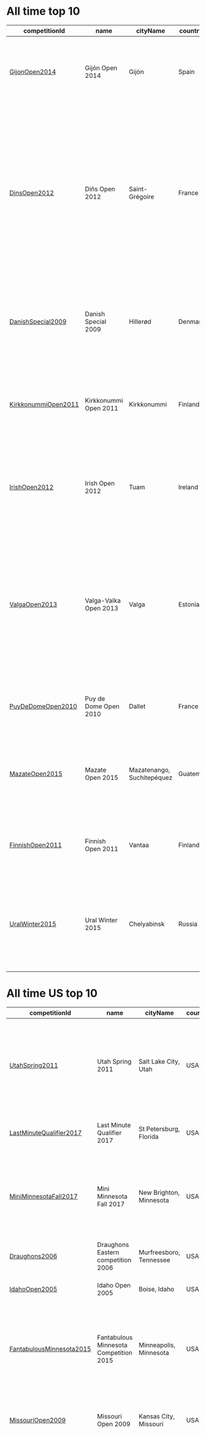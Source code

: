 # All time top 10

|  competitionId|  name|  cityName|  countryId|  information|  year|  month|  day|  endMonth|  endDay|  eventSpecs|  wcaDelegate|  organiser|  venue|  venueAddress|  venueDetails|  external_website|  cellName|  latitude|  longitude|  all_count|  comp_date|  n_evnets|  ratio |
| --------| --------| --------| --------| --------| --------| --------| --------| --------| --------| --------| --------| --------| --------| --------| --------| --------| --------| --------| --------| --------| --------| --------| --------|
|  [GijonOpen2014](https://www.worldcubeassociation.org/persons/GijonOpen2014)|  Gijón Open 2014|  Gijón|  Spain|  Registration fee: 7€|  2014|  4|  19|  4|  20|  222 333 333bf 333fm 333ft 333mbf 333oh 444 555 clock minx pyram skewb sq1|  [{Alexander Olleta del Molino}{mailto:alexodm.wca@gmail.com}]|  |  [Conseyu de Mocedá de Xixón](http://www.cmx.es/v_portal/apartados/portada.asp)|  Manuel Llaneza 62 Bajo, 33208 Gijón, Asturias|  |  http://gijon-open.jimdo.com/|  Gijón Open 2014|  43534576|  -5667394|  10|  20140419|  14|  1.4 |
|  [DinsOpen2012](https://www.worldcubeassociation.org/persons/DinsOpen2012)|  Diñs Open 2012|  Saint-Grégoire|  France|  The competition will be held along with the "Challenge de l'Espoir", which is a sport event organized for the fight against cystic fibrosis. People who would like to have further informations should feel free to contact the organizers.|  2012|  4|  28|  4|  29|  222 333 333bf 333fm 333ft 333mbf 333oh 444 555 666 777 clock magic minx mmagic pyram sq1|  [{Philippe Virouleau}{mailto:philippe.44@gmail.com}]|  |  Salle de la Ricoquais [(Saint-Grégoire)](http://saint-gregoire.fr/)|  La Ricoquais, Boulevard de la Ricoquais, 35760|  |  http://dins-open.toile-libre.org/|  Diñs Open 2012|  48158892|  -1682439|  13|  20120428|  17|  1.30769230769231 |
|  [DanishSpecial2009](https://www.worldcubeassociation.org/persons/DanishSpecial2009)|  Danish Special 2009|  Hillerød|  Denmark|  |  2009|  9|  26|  9|  27|  222 333 333bf 333fm 333mbf 333oh 444 444bf 555 666 777 clock magic minx mmagic pyram sq1|  [{Mads Mohr Christensen}{mailto:hr.mohr@gmail.com}]|  |  Lille Sverige|  Lille Sverige Vej 7a, Hillerød, Denmark|  |  http://cubing.oeko-veg.dk/DanishSpecial2009/EN/|  Danish Special 2009|  55929176|  12308095|  14|  20090926|  17|  1.21428571428571 |
|  [KirkkonummiOpen2011](https://www.worldcubeassociation.org/persons/KirkkonummiOpen2011)|  Kirkkonummi Open 2011|  Kirkkonummi|  Finland|  |  2011|  5|  21|  5|  21|  222 333 333bf 333fm 333ft 333oh 444 444bf 555 555bf magic minx mmagic pyram|  [{Petri Vanhala}{mailto:achille.poirot@yahoo.com}]|  |  Kirkkoharju School|  Kirkkotallintie 6, 02400 KIRKKONUMMI|  C-building|  http://speedcubing.dy.fi/kirkkonummi-open/2011/english/|  Kirkkonummi Open 2011|  60123549|  24437646|  12|  20110521|  14|  1.16666666666667 |
|  [IrishOpen2012](https://www.worldcubeassociation.org/persons/IrishOpen2012)|  Irish Open 2012|  Tuam|  Ireland|  |  2012|  2|  11|  2|  12|  222 333 333bf 333fm 333mbf 333oh 444 444bf 555 666 777 clock magic minx mmagic pyram sq1|  [{Daniel Sheppard}{mailto:danielkcsheppard@gmail.com}]|  |  Ard Rí House Hotel|  Milltown Road (N17), Tuam, Co. Galway|  |  http://cubingireland.webs.com/|  Irish Open 2012|  53525767|  -8851087|  15|  20120211|  17|  1.13333333333333 |
|  [ValgaOpen2013](https://www.worldcubeassociation.org/persons/ValgaOpen2013)|  Valga-Valka Open 2013|  Valga|  Estonia|  Registration fee is 1 €. NOTE: This competition is going to take place in two different countries, even though the venues are only 1.5 km apart. Please check the address field for detailed information.|  2013|  7|  6|  7|  7|  222 333 333bf 333fm 333mbf 333oh 444 555 pyram|  [{Ivo Kruusamägi}{mailto:ivo.kruusamagi@gmail.com}]|  |  [Valga Kultuuri- ja Huvialakeskus](http://www.valgakultuurikeskus.ee/), [Valkas bibliot?k?](http://vpb.valka.lv/?cat=28)|  Saturday: Kesk 1, Valga, Estonia; Sunday: Rigas iela 22, Valkas novads, Latvia|  |  http://www.estonianopen.eu/eng/lisa.php|  Valga-Valka Open 2013|  57777017|  26034379|  8|  20130706|  9|  1.125 |
|  [PuyDeDomeOpen2010](https://www.worldcubeassociation.org/persons/PuyDeDomeOpen2010)|  Puy de Dome Open 2010|  Dallet|  France|  |  2010|  12|  25|  12|  26|  222 333 333bf 333fm 333oh 444 555 magic mmagic pyram|  [{Clément Gallet}{mailto:clement.gallet@ens-lyon.org}]|  |  Salle Polyvalente|  Salle Polyvalente, 63111 Dallet|  |  http://www.pdopen.7oqp.fr/|  Puy de Dome Open 2010|  45770135|  3239251|  9|  20101225|  10|  1.11111111111111 |
|  [MazateOpen2015](https://www.worldcubeassociation.org/persons/MazateOpen2015)|  Mazate Open 2015|  Mazatenango, Suchitepéquez|  Guatemala|  El costo de la inscripción será de 25 Quetzales, para mayor información ver la Website Oficial|  2015|  1|  17|  1|  18|  222 333 333bf 333fm 333oh 444 555 minx pyram skewb sq1|  [{Adrián Ramírez}{mailto:cara.ram.11@gmail.com}]|  |  [Hotel y Restaurante "Alba"](https://www.facebook.com/HotelyRestauranteAlba)|  7 calle 0-26 zona 2|  |  http://www.cubingsouthamerica.com/mazateopen2015/index.php|  Mazate Open 2015|  14532435|  -91512546|  10|  20150117|  11|  1.1 |
|  [FinnishOpen2011](https://www.worldcubeassociation.org/persons/FinnishOpen2011)|  Finnish Open 2011|  Vantaa|  Finland|  |  2011|  12|  10|  12|  11|  222 333 333bf 333fm 333oh 444 555 666 777 clock magic minx pyram|  [{Petri Vanhala}{mailto:achille.poirot@yahoo.com}]|  |  Congregations house|  Unikkotie 5 C, Tikkurila, Vantaa|  |  http://speedcubing.dy.fi/finnish-open/2011/english/|  Finnish Open 2011|  60294360|  25040242|  12|  20111210|  13|  1.08333333333333 |
|  [UralWinter2015](https://www.worldcubeassociation.org/persons/UralWinter2015)|  Ural Winter 2015|  Chelyabinsk|  Russia|  Registration will be closed on March, 7 or when we reach 40 competitors. The registration fee is 300 RUB (5-6 USD).|  2015|  3|  14|  3|  15|  222 333 333bf 333fm 333mbf 333oh 444 555 555bf 666 777 clock minx pyram skewb sq1|  [{Oleg Gritsenko}{mailto:oleg.grits42@gmail.com}]|  |  Mamin-Sibiryak's 22th library|  Russia, Chelyabinsk, Gagarina street 50|  |  http://vk.com/uralwinter|  Ural Winter 2015|  55123570|  61433777|  15|  20150314|  16|  1.06666666666667 |

# All time US top 10
|  competitionId|  name|  cityName|  countryId|  information|  year|  month|  day|  endMonth|  endDay|  eventSpecs|  wcaDelegate|  organiser|  venue|  venueAddress|  venueDetails|  external_website|  cellName|  latitude|  longitude|  all_count|  comp_date|  n_evnets|  ratio |
| --------| --------| --------| --------| --------| --------| --------| --------| --------| --------| --------| --------| --------| --------| --------| --------| --------| --------| --------| --------| --------| --------| --------| --------|
|  [UtahSpring2011](https://www.worldcubeassociation.org/persons/UtahSpring2011)|  Utah Spring 2011|  Salt Lake City, Utah|  USA|  The tournament begins at 9:15 AM. Pizza and drinks will be provided for competitors. Non-competitors will have to pay $2 for food and drink. Pre-registration will be CLOSED Wednesday, March 24. Any questions can be directed to utah.cubing@gmail.com|  2011|  3|  26|  3|  26|  222 333 333bf 333oh 444 555 777 magic minx mmagic pyram sq1|  [{Michael Young}{mailto:not.kevin.888@gmail.com}]|  |  [University of Utah, Warnock Engineering Building](http://utah.edu/)|  72 South Central Campus Drive, Salt Lake City, Utah 84112|  Room 1250 (Stockham classroom)|  https://www.cubingusa.com/utahopen2011/|  Utah Spring 2011|  40765220|  -111841953|  13|  20110326|  12|  0.923076923076923 |
|  [LastMinuteQualifier2017](https://www.worldcubeassociation.org/persons/LastMinuteQualifier2017)|  Last Minute Qualifier 2017|  St Petersburg, Florida|  USA|  |  2017|  4|  22|  4|  22|  333fm 333mbf 444bf 555 555bf 666 777|  [{James LaChance}{mailto:james.lachance@cubingusa.org}]|  [{Aidan Proietto}{mailto:proiettoaidan@gmail.com}]|  LCC Day School|  4400 Chancellor St NE Saint Petersburg, FL 33703|  |  https://www.cubingusa.com/lastminutequalifier2017/|  Last Minute Qualifier 2017|  27812483|  -82601948|  8|  20170422|  7|  0.875 |
|  [MiniMinnesotaFall2017](https://www.worldcubeassociation.org/persons/MiniMinnesotaFall2017)|  Mini Minnesota Fall 2017|  New Brighton, Minnesota|  USA|  There is a 40 person Competitor Limit for this competition. This competition also does not have the main Rubik's Cube Speedsolving event. Please stay alert for upcoming Minnesota Competitions with 3x3 Speedsolve.|  2017|  10|  14|  10|  14|  333bf 333ft 333mbf 444bf 555bf 666 777 clock minx|  [{Walker Welch}{mailto:walkerewelch@gmail.com}]|  [{Walker Welch}{mailto:walkerewelch@gmail.com}]|  [New Brighton Community Center](http://www.newbrightonmn.gov/departments/parks-and-recreation/new-brighton-community-center/)|  400 10th St NW, New Brighton, MN 55112|  Second Floor - Room 218|  |  Mini Minnesota Fall 2017|  45066032|  -93191315|  11|  20171014|  9|  0.818181818181818 |
|  [Draughons2006](https://www.worldcubeassociation.org/persons/Draughons2006)|  Draughons Eastern competition 2006|  Murfreesboro, Tennessee|  USA|  |  2006|  4|  22|  4|  22|  333 333bf 333oh 444 444bf 555 magic|  [{Chris Hardwick}{mailto:cmhardwick@gmail.com}]|  |  [Draughons Junior College](http://www.draughons.edu/tennesse/index.htm)|  415 Golden Bear Ct.|  |  http://www.geocities.com/rubiks_galaxia/EasternSpring2006.txt|  Draughons 2006|  35852265|  -86401010|  10|  20060422|  7|  0.7 |
|  [IdahoOpen2005](https://www.worldcubeassociation.org/persons/IdahoOpen2005)|  Idaho Open 2005|  Boise, Idaho|  USA|  |  2005|  9|  17|  9|  17|  222 333 333oh 444 555 magic mmagic|  [{Chris Hunt}{mailto:huntca@gmail.com}]|  |  |  1800 Fairview Ave., Boise, ID 83702|  |  http://isconline.tk|  Idaho Open 2005|  43621472|  -116217130|  10|  20050917|  7|  0.7 |
|  [FantabulousMinnesota2015](https://www.worldcubeassociation.org/persons/FantabulousMinnesota2015)|  Fantabulous Minnesota Competition 2015|  Minneapolis, Minnesota|  USA|  FUofMNC15 will have the FMC, multi-BLD, 4BLD, and 5BLD events ONLY. All events will be synchronized with FUofMIC15 during the day, and an FMC duel (unofficial) will end the tournament. See the competition website for details.|  2015|  6|  21|  6|  21|  333fm 333mbf 444bf 555bf|  [{Shaden Smith}{mailto:shadentsmith@gmail.com}]|  |  [Keller Hall](http://campusmaps.umn.edu/tc/building/KHKH/)|  Kenneth H. Keller Hall, University of Minnesota, 200 Union St SE|  The competition room will be announced on the venue website in days to come.|  http://www.cubingusa.com/fantabulousminnesota2015/|  Fantabulous MN Competition 2015|  44974548|  -93232232|  6|  20150621|  4|  0.666666666666667 |
|  [MissouriOpen2009](https://www.worldcubeassociation.org/persons/MissouriOpen2009)|  Missouri Open 2009|  Kansas City, Missouri|  USA|  The cost is $5 for the first event, and $1 for each additional event.|  2009|  6|  14|  6|  14|  222 333 333bf 333oh 444 555 clock magic minx mmagic pyram sq1|  [{Shelley Chang}{mailto:shelley.chang@cubingusa.org}]|  |  Pathfinder Elementary School|  1951 NW 87th Ter, Kansas City, Missouri 64154|  Gymnasium|  http://www.cubingusa.com/missouri/index.php|  Missouri Open 2009|  39252796|  -94607185|  19|  20090614|  12|  0.631578947368421 |
|  [CMUWinter2014](https://www.worldcubeassociation.org/persons/CMUWinter2014)|  Carnegie Mellon Winter 2014|  Pittsburgh, Pennsylvania|  USA|  The fee is $11 flat ($1 goes to the WCA), and as with last time, you must pay online by the registration deadline (Tuesday, December 9). (Free for Carnegie Mellon students - either register using your Andrew email or provide your Andrew ID in the comment field.) Your registration is not complete until payment is received. If you do not pay until the day of the competition, the fee increases to $21 and you may only participate in 3x3. Please understand that the implementation of this measure is simply for the sake of saving time during registration.|  2014|  12|  13|  12|  14|  222 333 333bf 333fm 333mbf 333oh 444 444bf 555 555bf 666 777 clock minx pyram skewb sq1|  [{Jim Mertens}{mailto:james.b.mertens@gmail.com}]|  [{Evan Liu}{mailto:eliu0145@gmail.com}]|  [Carnegie Mellon University](http://www.cmu.edu/)|  5032 Forbes Avenue|  Connan Room, University Center|  http://www.cubingusa.com/cmuwinter2014/index.php|  Carnegie Mellon Winter 2014|  40443410|  -79942117|  27|  20141213|  17|  0.62962962962963 |
|  [BrilliantBNBB2018](https://www.worldcubeassociation.org/persons/BrilliantBNBB2018)|  Brilliant Big & Blind Blast 2018|  Orlando, Florida|  USA|  **3x3 Multi-Blind is the main event of this competition.** To register, please follow all Instructions on the registration payment tab. Inproper completion of these steps may result in a delay of Registration. If you do not see your name on the compeitors tab after 48 hours of registering, please contact the organizers to resolve the issue.|  2018|  3|  17|  3|  18|  333bf 333fm 333ft 333mbf 444bf 555 555bf 666 777 clock|  [{Jacob Ambrose}{mailto:ambrosecubing@gmail.com}]|  [{Sean Hartman}{mailto:smhvlogs2002@gmail.com}] [{Nancy Hartman}{mailto:nhartman@cfl.rr.com}]|  [Black Belt Center](https://www.google.com/maps/place/28.480032,-81.328573)|  4516 Hoffner Ave Orlando, FL 32812|  Enter through the black double doors on the side of the building.|  |  Brilliant Big & Blind Blast 2018|  28480032|  -81328573|  16|  20180317|  10|  0.625 |
|  [FullSailSpring2011](https://www.worldcubeassociation.org/persons/FullSailSpring2011)|  Full Sail Spring 2011|  Winter Park, Florida|  USA|  Fees will be collected in advance when you pre-register online. Competitors who pre-register on the competition website but pay at the door will pay a $5 day of registration fee in addition to their regular registration costs. Competitors who do not pre-register on the competition website, and register at the door, will pay a $15 day of registration fee in addition to their regular registration costs. Online registration will be closed at 12:00 AM on March 19, 2011 EST.|  2011|  3|  19|  3|  19|  222 333 333bf 333oh 444bf 555bf clock magic mmagic pyram|  [{Chris Hardwick}{mailto:cmhardwick@gmail.com}]|  |  [Full Sail University](http://www.fullsail.edu/)|  3300 University Blvd.|  Bulding 3B, Auditorium Room 106|  http://www.cubingusa.com/florida2011/index.php|  Full Sail Spring 2011|  28595836|  -81305303|  16|  20110319|  10|  0.625 |

# Top 10 in Year 2018
|  competitionId|  name|  cityName|  countryId|  information|  year|  month|  day|  endMonth|  endDay|  eventSpecs|  wcaDelegate|  organiser|  venue|  venueAddress|  venueDetails|  external_website|  cellName|  latitude|  longitude|  all_count|  comp_date|  n_evnets|  ratio |
| --------| --------| --------| --------| --------| --------| --------| --------| --------| --------| --------| --------| --------| --------| --------| --------| --------| --------| --------| --------| --------| --------| --------| --------|
|  [NorthernLightsOpen2018](https://www.worldcubeassociation.org/persons/NorthernLightsOpen2018)|  Northern Lights Open 2018|  Rovaniemi|  Finland|  Free entry.|  2018|  1|  27|  1|  27|  222 333 333bf 333oh 444 444bf 555 666 777 clock minx pyram skewb sq1|  [{Ron van Bruchem}{mailto:rbruchem@worldcubeassociation.org}] [{Tomi Ronkainen}{mailto:tomi.o.ronkainen@gmail.com}] [{Olli Vikstedt}{mailto:vikstedt.olli@gmail.com}]|  [{Ron van Bruchem}{mailto:rbruchem@worldcubeassociation.org}] [{Tomi Ronkainen}{mailto:tomi.o.ronkainen@gmail.com}] [{Niko Ronkainen}{mailto:niko.ronkainen96@gmail.com}] [{Olli Vikstedt}{mailto:vikstedt.olli@gmail.com}]|  [Lyseonpuisto high school](https://www.rovaniemi.fi/fi/Palvelut/Koulutus-ja-opiskelu/Koulujen-yhteystiedot-ja-sijainnit/Lukiot/Lyseonpuiston-lukio)|  Lyseonpuisto high school|  |  |  Northern Lights Open 2018|  66500907|  25724766|  17|  20180127|  14|  0.823529411764706 |
|  [ArcticOpen2018](https://www.worldcubeassociation.org/persons/ArcticOpen2018)|  Arctic Open 2018|  Nordkjosbotn|  Norway|  Arctic Open 2018 will be held near Tromsø, north in Norway. The fee for competing is 100 kr, which can be payed at the competition.|  2018|  2|  10|  2|  11|  222 333 333bf 333fm 333ft 333oh 444 555 clock pyram skewb sq1|  [{Ulrik Bredland}{mailto:ulrik@bredland.no}]|  [{Andreas Jensen Forsgren}{mailto:aforsgren10@gmail.com}] [{Aron Risan}{mailto:mobarik2003@gmail.com}]|  Nordkjosbotn Skole|  Skoleveien 1, 9040 Nordkjosbotn|  |  http://kubing.no/events/ao2018/|  Arctic Open 2018|  69217016|  19564057|  17|  20180210|  12|  0.705882352941177 |
|  [BrilliantBNBB2018](https://www.worldcubeassociation.org/persons/BrilliantBNBB2018)|  Brilliant Big & Blind Blast 2018|  Orlando, Florida|  USA|  **3x3 Multi-Blind is the main event of this competition.** To register, please follow all Instructions on the registration payment tab. Inproper completion of these steps may result in a delay of Registration. If you do not see your name on the compeitors tab after 48 hours of registering, please contact the organizers to resolve the issue.|  2018|  3|  17|  3|  18|  333bf 333fm 333ft 333mbf 444bf 555 555bf 666 777 clock|  [{Jacob Ambrose}{mailto:ambrosecubing@gmail.com}]|  [{Sean Hartman}{mailto:smhvlogs2002@gmail.com}] [{Nancy Hartman}{mailto:nhartman@cfl.rr.com}]|  [Black Belt Center](https://www.google.com/maps/place/28.480032,-81.328573)|  4516 Hoffner Ave Orlando, FL 32812|  Enter through the black double doors on the side of the building.|  |  Brilliant Big & Blind Blast 2018|  28480032|  -81328573|  16|  20180317|  10|  0.625 |
|  [Pocoes2018](https://www.worldcubeassociation.org/persons/Pocoes2018)|  Poções 2018|  Poções, BA|  Brazil|  **`A taxa de inscrição deverá ser paga antecipadamente.` Entrada para quem for assistir: 1kg de alimento não perecível**. Para mais informações, confira na aba "Inscrição".|  2018|  1|  13|  1|  14|  222 333 333bf 333fm 333ft 333oh 444 555 666 777 minx pyram skewb sq1|  [{Marlon de V. Marques}{mailto:marlonvmarques@gmail.com}]|  [{João Pedro dos Santos Costa}{mailto:joaopedro08costa@hotmail.com}] [{Gabriel Bergue Campos Borges}{mailto:biel.bergue10@outlook.com}]|  Câmara Municipal de Poções|  Rua Fernando Antônio Schetinni, 49 - Centro|  Auditório da Câmara Municipal|  |  Poções 2018|  -14526757|  -40365005|  23|  20180113|  14|  0.608695652173913 |
|  [PecelCubeWeekend2018](https://www.worldcubeassociation.org/persons/PecelCubeWeekend2018)|  Pecel Cube Weekend 2018|  Madiun|  Indonesia|  To register, please follow all Instructions on the registration. Inproper completion of these steps may result in a delay of Registration. If you do not see your name on the competitors tab after 48 hours of registering, please contact the organizers to resolve the issue.|  2018|  1|  27|  1|  28|  222 333 333bf 333mbf 333oh 444 444bf 555 minx pyram skewb sq1|  [{Novianto Pambudi}{mailto:otn.ivon@gmail.com}]|  [{Fredi Dwi Harminto}{mailto:dwi.fredi@gmail.com}] [{Fariz Muntaz Pratama}{mailto:fmpratama98@gmail.com}] [{Fandy Ramadhan Ganefianto}{mailto:frgzzzzz@gmail.com}] [{Jagat Prawira Sutopo}{mailto:jagat1311@gmail.com}]|  Angkringan Rute 57|  Jl. Ronggo Tohjoyo No. 58, Madiun|  |  |  Pecel Cube Weekend 2018|  -7631616|  111542231|  21|  20180127|  12|  0.571428571428571 |
|  [MedanAFO2018](https://www.worldcubeassociation.org/persons/MedanAFO2018)|  Medan April Fools Open 2018|  Medan|  Indonesia|  * Registration is capped at 100 competitors. * Saturday has the following events: FMC (6 attempts), Megaminx, 6x6 and 7x7. * Sunday has the following events: 3x3, 3x3 One-Handed, 2x2, 4x4, 5x5, 3x3 BLD, Pyraminx, Square-1 and Skewb. **IMPORTANT**! In accordance with articles [2g](https://www.worldcubeassociation.org/regulations/#2g), [2k](https://www.worldcubeassociation.org/regulations/#2k), and [2l](https://www.worldcubeassociation.org/regulations/#2l), competitors that fail to abide by the specified WCA regulations shall be disqualified, at the discretion of the WCA delegate. For further information, please check the website or contact any of the organizers.|  2018|  3|  31|  4|  1|  222 333 333bf 333fm 333oh 444 555 666 777 minx pyram skewb sq1|  [{Cendy Cahyo Rahmat}{mailto:cendy.cr@gmail.com}]|  [{Wilson Alvis}{mailto:wilson.alvis@yahoo.com}] [{Firstian Fushada}{mailto:nnpie314@gmail.com}] [{Michael}{mailto:michaelxie271@gmail.com}]|  [Medan International School](www.mismedan.org/about)|  Jl. Tali Air No. 5, Mangga, Medan Tuntungan, Kota Medan, Sumatera Utara 20135, Indonesia|  MIS Gym|  https://sumatraopen.wixsite.com/home|  Medan April Fools Open 2018|  3524112|  98632239|  23|  20180331|  13|  0.565217391304348 |
|  [MedanOpen2018](https://www.worldcubeassociation.org/persons/MedanOpen2018)|  Medan Open 2018|  Medan|  Indonesia|  There will be 3 registration systems: **Early Bird**, **Regular**, and **Walk-On**. 1. **Early Bird**: Payments completed before January 20, 2018 are considered **Early Bird**, and are entitled to TWO(2) Raffle Tickets. Registration fee: 90,000 IDR for 3x3x3 and 10,000 IDR for each additional event, with a maximum fee of 200,000 IDR. 2. **Regular**: Payments completed within January 20-26, 2018 are considered **Regular**, and are entitled to ONE(1) Raffle Ticket. Registration fee: 100,000 IDR for 3x3x3 and 10,000 IDR for each additional event, with a maximum fee of 210,000 IDR. 3. **Walk-On**: Walk-on competitors are accepted. However, please note that you may not be entitled to benefits, such as *Raffle Tickets*(see *Raffle* section below.) Registration fee: 110,000 IDR for 3x3x3 and 10,000 IDR for each additional event, with a maximum fee of 220,000 IDR. **Payment Methods**: 1. Bank Transfer(For Indonesians and Expats) 2. Paypal(For non-Indonesians) For more information, click [here](http://sumatraopen.wixsite.com/home/payments).|  2018|  1|  27|  1|  28|  222 333 333bf 333fm 333ft 333oh 444 555 666 777 clock minx pyram skewb sq1|  [{Dedi Darmawan}{mailto:dedi_almuslimun@yahoo.com}]|  [{Wilson Alvis}{mailto:wilson.alvis@yahoo.com}] [{Angeline Wijaya}{mailto:angelinewijaya@rocketmail.com}] [{Firstian Fushada}{mailto:nnpie314@gmail.com}]|  [Medan International School](www.mismedan.org/about)|  Jl. Tali Air No. 5, Mangga, Medan Tuntungan, Kota Medan, Sumatera Utara 20135, Indonesia|  MIS Gym|  https://sumatraopen.wixsite.com/home|  Medan Open 2018|  3524112|  98632239|  33|  20180127|  15|  0.454545454545455 |
|  [LagomarBast2018](https://www.worldcubeassociation.org/persons/LagomarBast2018)|  Lagom är Bäst 2018|  Balakan|  Azerbaijan|  **Yaris pulsuzdur.** H<U+0259>r k<U+0259>s buyurub istirak ed<U+0259> bil<U+0259>r. Amma yarismaq ist<U+0259>y<U+0259>nl<U+0259>r istirakini qarantiya etm<U+0259>k m<U+0259>qs<U+0259>diyl<U+0259> <U+0259>vv<U+0259>lc<U+0259>d<U+0259>n WCA saytinda hesab açmali v<U+0259> qeydiyyatdan keçm<U+0259>lidir. ___ Everyone is very welcome in this **free** competition. But registration is essential in order to participate. Please register in advance by signing in/up at WCA site in order to guarantee your participation!|  2018|  3|  26|  3|  26|  222 333 pyram skewb|  [{Hikm<U+0259>t Mürs<U+0259>lzad<U+0259>}{mailto:hikmethermit@gmail.com}]|  [{Hikm<U+0259>t Mürs<U+0259>lzad<U+0259>}{mailto:hikmethermit@gmail.com}]|  Balak<U+0259>n G<U+0259>ncl<U+0259>r Evi|  A315, Balakan, Az<U+0259>rbaycan|  |  |  Lagom är Bäst 2018|  41705384|  46424584|  9|  20180326|  4|  0.444444444444444 |
|  [OsijekOpen2018](https://www.worldcubeassociation.org/persons/OsijekOpen2018)|  Osijek Open 2018|  Osijek|  Croatia|  For more information, check out the tabs!|  2018|  2|  24|  2|  25|  222 333 333bf 333ft 333oh 444 444bf 555 555bf 666 777 clock minx pyram skewb sq1|  [{Jernej Omulec}{mailto:jomulec@gmail.com}]|  [{Dominik Vidakovic}{mailto:dominik.vidakovic7@gmail.com}] [{Bence Barát}{mailto:barat.bence@gmail.com}] [{David Vujasic}{mailto:dvujasic@gmail.com}] [{Jernej Omulec}{mailto:jomulec@gmail.com}]|  [III. Gimnazija Osijek](http://www.gimnazija-treca-os.skole.hr/)|  Kamila Firingera 14, HR-31000 Osijek|  PE room, follow the signs|  |  Osijek Open 2018|  45559543|  18694749|  36|  20180224|  16|  0.444444444444444 |
|  [BigCheeseOpen2018](https://www.worldcubeassociation.org/persons/BigCheeseOpen2018)|  Big Cheese Open 2018|  Viroqua, Wisconsin|  USA|  There is a $15 registration fee that must be paid before registration is final. Spectators can come and watch for free.|  2018|  1|  20|  1|  20|  333mbf 444 555 666 777 clock minx|  [{Brandon Mikel}{mailto:bjmikel1@gmail.com}] [{Slater Metz}{mailto:swmetz5001@gmail.com}]|  [{Joshua Feran}{mailto:jhahoua@tds.net}] [{Christopher Baird}{mailto:ccbaird1@gmail.com}]|  [Grace Evangelical Free Church](http://www.grace-efca.org/)|  915 County Road B Viroqua, WI 54665|  The competition will be in the basement of the church.|  |  Big Cheese Open 2018|  43564533|  -90905771|  16|  20180120|  7|  0.4375 |
